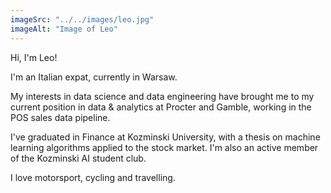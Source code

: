 ```yaml
---
imageSrc: "../../images/leo.jpg"
imageAlt: "Image of Leo"
---
```


Hi, I'm Leo!

I'm an Italian expat, currently in Warsaw. 

My interests in data science and data engineering have brought me to my current position in data & analytics at Procter and Gamble, working in the POS sales data pipeline. 

I've graduated in Finance at Kozminski University, with a thesis on machine learning algorithms applied to the stock market. I'm also an active member of the Kozminski AI student club. 

I love motorsport, cycling and travelling. 
